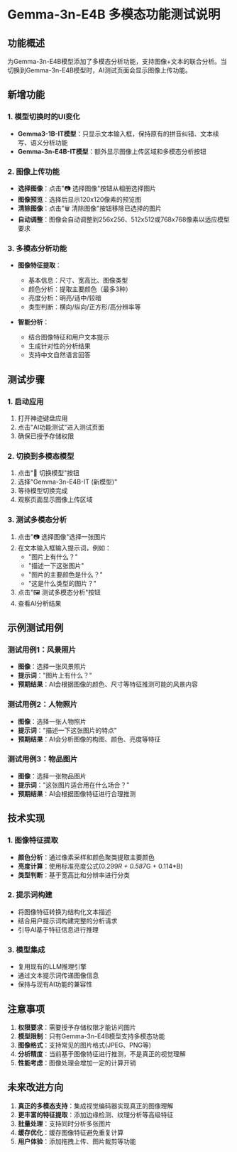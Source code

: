 # Gemma-3n-E4B 多模态功能测试说明

## 功能概述

为Gemma-3n-E4B模型添加了多模态分析功能，支持图像+文本的联合分析。当切换到Gemma-3n-E4B模型时，AI测试页面会显示图像上传功能。

## 新增功能

### 1. 模型切换时的UI变化
- **Gemma3-1B-IT模型**：只显示文本输入框，保持原有的拼音纠错、文本续写、语义分析功能
- **Gemma-3n-E4B-IT模型**：额外显示图像上传区域和多模态分析按钮

### 2. 图像上传功能
- **选择图像**：点击"📷 选择图像"按钮从相册选择图片
- **图像预览**：选择后显示120x120像素的预览图
- **清除图像**：点击"🗑️ 清除图像"按钮移除已选择的图片
- **自动调整**：图像会自动调整到256x256、512x512或768x768像素以适应模型要求

### 3. 多模态分析功能
- **图像特征提取**：
  - 基本信息：尺寸、宽高比、图像类型
  - 颜色分析：提取主要颜色（最多3种）
  - 亮度分析：明亮/适中/较暗
  - 类型判断：横向/纵向/正方形/高分辨率等

- **智能分析**：
  - 结合图像特征和用户文本提示
  - 生成针对性的分析结果
  - 支持中文自然语言回答

## 测试步骤

### 1. 启动应用
1. 打开神迹键盘应用
2. 点击"AI功能测试"进入测试页面
3. 确保已授予存储权限

### 2. 切换到多模态模型
1. 点击"🔄 切换模型"按钮
2. 选择"Gemma-3n-E4B-IT (新模型)"
3. 等待模型切换完成
4. 观察页面显示图像上传区域

### 3. 测试多模态分析
1. 点击"📷 选择图像"选择一张图片
2. 在文本输入框输入提示词，例如：
   - "图片上有什么？"
   - "描述一下这张图片"
   - "图片的主要颜色是什么？"
   - "这是什么类型的图片？"
3. 点击"🖼️ 测试多模态分析"按钮
4. 查看AI分析结果

## 示例测试用例

### 测试用例1：风景照片
- **图像**：选择一张风景照片
- **提示词**："图片上有什么？"
- **预期结果**：AI会根据图像的颜色、尺寸等特征推测可能的风景内容

### 测试用例2：人物照片
- **图像**：选择一张人物照片
- **提示词**："描述一下这张图片的特点"
- **预期结果**：AI会分析图像的构图、颜色、亮度等特征

### 测试用例3：物品图片
- **图像**：选择一张物品图片
- **提示词**："这张图片适合用在什么场合？"
- **预期结果**：AI会根据图像特征进行合理推测

## 技术实现

### 1. 图像特征提取
- **颜色分析**：通过像素采样和颜色聚类提取主要颜色
- **亮度计算**：使用标准亮度公式(0.299*R + 0.587*G + 0.114*B)
- **类型判断**：基于宽高比和分辨率进行分类

### 2. 提示词构建
- 将图像特征转换为结构化文本描述
- 结合用户提示词构建完整的分析请求
- 引导AI基于特征信息进行推理

### 3. 模型集成
- 复用现有的LLM推理引擎
- 通过文本提示词传递图像信息
- 保持与现有AI功能的兼容性

## 注意事项

1. **权限要求**：需要授予存储权限才能访问图片
2. **模型限制**：只有Gemma-3n-E4B模型支持多模态功能
3. **图像格式**：支持常见的图片格式(JPEG、PNG等)
4. **分析精度**：当前基于图像特征进行推测，不是真正的视觉理解
5. **性能考虑**：图像处理会增加一定的计算开销

## 未来改进方向

1. **真正的多模态支持**：集成视觉编码器实现真正的图像理解
2. **更丰富的特征提取**：添加边缘检测、纹理分析等高级特征
3. **批量处理**：支持同时分析多张图片
4. **缓存优化**：缓存图像特征避免重复计算
5. **用户体验**：添加拖拽上传、图片裁剪等功能 